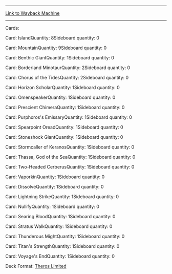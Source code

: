 
---
[Link to Wayback Machine](https://web.archive.org/web/20141214111216/http://magic.wizards.com/en/articles/decks/wilson-lam-2014-12-11)

[_metadata_:generator]:- "Drupal 7 (http://drupal.org)"
[_metadata_:node]:- "318026"
[_metadata_:publish_date]:- "2014-12-11"
[_metadata_:source]:- "article"
[_metadata_:title]:- "Wilson Lam"
[_metadata_:wayback_capture_timestamp]:- "2014-12-14 11:12:16"
[_metadata_:wayback_raw_url]:- "https://web.archive.org/web/20141214111216id_/http://magic.wizards.com/en/articles/decks/wilson-lam-2014-12-11"
[_metadata_:wayback_url]:- "http://magic.wizards.com/en/articles/decks/wilson-lam-2014-12-11"
---


Cards: 

Card: IslandQuantity: 8Sideboard quantity: 0 



Card: MountainQuantity: 9Sideboard quantity: 0 



Card: Benthic GiantQuantity: 1Sideboard quantity: 0 



Card: Borderland MinotaurQuantity: 2Sideboard quantity: 0 



Card: Chorus of the TidesQuantity: 2Sideboard quantity: 0 



Card: Horizon ScholarQuantity: 1Sideboard quantity: 0 



Card: OmenspeakerQuantity: 1Sideboard quantity: 0 



Card: Prescient ChimeraQuantity: 1Sideboard quantity: 0 



Card: Purphoros's EmissaryQuantity: 1Sideboard quantity: 0 



Card: Spearpoint OreadQuantity: 1Sideboard quantity: 0 



Card: Stoneshock GiantQuantity: 1Sideboard quantity: 0 



Card: Stormcaller of KeranosQuantity: 1Sideboard quantity: 0 



Card: Thassa, God of the SeaQuantity: 1Sideboard quantity: 0 



Card: Two-Headed CerberusQuantity: 1Sideboard quantity: 0 



Card: VaporkinQuantity: 1Sideboard quantity: 0 



Card: DissolveQuantity: 1Sideboard quantity: 0 



Card: Lightning StrikeQuantity: 1Sideboard quantity: 0 



Card: NullifyQuantity: 1Sideboard quantity: 0 



Card: Searing BloodQuantity: 1Sideboard quantity: 0 



Card: Stratus WalkQuantity: 1Sideboard quantity: 0 



Card: Thunderous MightQuantity: 1Sideboard quantity: 0 



Card: Titan's StrengthQuantity: 1Sideboard quantity: 0 



Card: Voyage's EndQuantity: 1Sideboard quantity: 0 

Deck Format: [Theros Limited](/en/deck-format/theros-limited)


 

 
